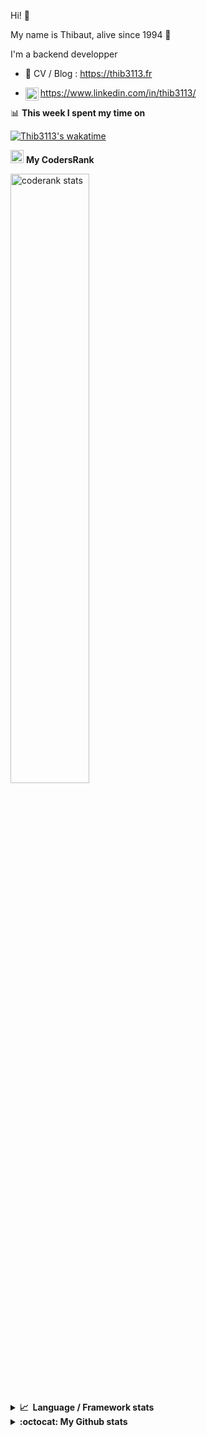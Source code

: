 Hi! 👋

My name is Thibaut, alive since 1994 🍷

I'm a backend developper

-   📝 CV / Blog : https://thib3113.fr

-   <a href="https://www.linkedin.com/in/thib3113/"><img align="left" alt="Thib3113's Linkedin" width="21px" src="https://raw.githubusercontent.com/peterthehan/peterthehan/master/assets/linkedin.svg" /></a> https://www.linkedin.com/in/thib3113/

📊 **This week I spent my time on**

[![Thib3113's wakatime](https://github-readme-stats.vercel.app/api/wakatime?username=thib3113&layout=default&theme=dracula&langs_count=6&hide_title=true&hide_border=true)](https://wakatime.com/@thib3113)

<img width="21px" src="https://www.svgrepo.com/show/305886/codersrank.svg" alt="coderank logo" /> **My CodersRank**

 <p align="left">
   <a href="https://profile.codersrank.io/user/thib3113/"><img width="50%" src="https://cr-ss-service.azurewebsites.net/api/ScreenShot?widget=summary&username=thib3113&width=320" alt="coderank stats"/></a>
</p>

<details>
  <summary><b>📈&nbsp;&nbsp;Language&nbsp;/&nbsp;Framework stats</b></summary>
  <br/>  
  <a href='https://profile.codersrank.io/user/thib3113/'>
  <img src='http://cr-skills-chart-widget.azurewebsites.net/api/api?username=thib3113&padding=30&skills=batchfile,javascript,less,mysql,reactjs,scss,shell,typescript,vue'>
  </a>
</details>

<details>
  <summary><b>:octocat: My Github stats</b></summary>
  <br/>  
  
  <img src="https://github-readme-stats.vercel.app/api?username=thib3113&theme=dracula&show_icons=true&" alt="Thib3113's GitHub stats" />

<!--START_SECTION:activity-->
<!--END_SECTION:activity-->
   
</details>